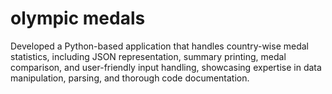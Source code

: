 # olympic medals
Developed a Python-based application that handles country-wise medal statistics, including JSON representation, summary printing, medal comparison, and user-friendly input handling, showcasing expertise in data manipulation, parsing, and thorough code documentation.
